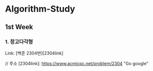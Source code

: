 # Algorithm-Study
## 1st Week
### 1. 창고다각형
Link: [백준 2304번][2304link]



// 주소
[2304link]: https://www.acmicpc.net/problem/2304 "Go google"
